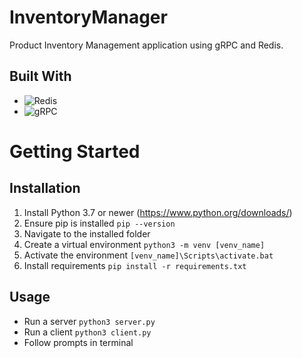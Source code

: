 # InventoryManager
 Product Inventory Management application using gRPC and Redis.

## Built With
* ![Redis](https://img.shields.io/badge/redis-%23DD0031.svg?style=for-the-badge&logo=redis&logoColor=white)
* ![gRPC](https://img.shields.io/badge/gRPC) 

# Getting Started
## Installation
 1. Install Python 3.7 or newer (https://www.python.org/downloads/)
 2. Ensure pip is installed ```pip --version```
 3. Navigate to the installed folder
 4. Create a virtual environment ```python3 -m venv [venv_name]```
 5. Activate the environment ```[venv_name]\Scripts\activate.bat```
 6. Install requirements ```pip install -r requirements.txt```

## Usage
 - Run a server ```python3 server.py```
 - Run a client ```python3 client.py```
 - Follow prompts in terminal
